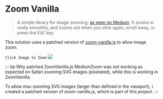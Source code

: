 # Zoom Vanilla
>A simple library for image zooming; [as seen on Medium](https://www.npmjs.com/package/medium-zoom). It zooms in really smoothly, and zooms out when you click again, scroll away, or press the <kbd class="u-kbd">ESC</kbd> key.

This solution uses a patched version of [zoom-vanilla.js](https://github.com/spinningarrow/zoom-vanilla.js/) to allow image zoom.

``Click Image to Zoom``
![](/icons/ui5/O_UI5_H.svg)

::: tip Why patched ZoomVanilla.js
MediumZoom was not working as expected on Safari zooming SVG images (pixelated), while this is working in ZoomVanilla. 

To allow max zooming SVG images (larger than defined in the viewport), i created a patched version of zoom-vanilla.js, which is part of this project.
:::
